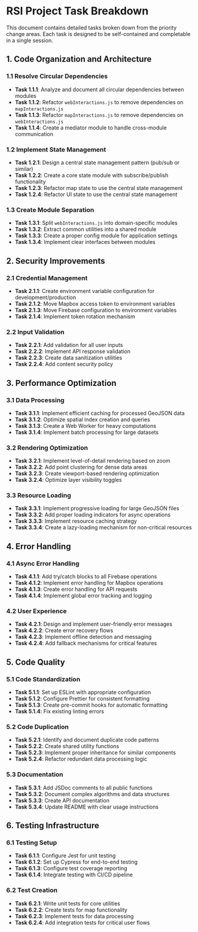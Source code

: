 # RSI Project Task Breakdown

This document contains detailed tasks broken down from the priority change areas. Each task is designed to be self-contained and completable in a single session.

## 1. Code Organization and Architecture

### 1.1 Resolve Circular Dependencies
- **Task 1.1.1**: Analyze and document all circular dependencies between modules
- **Task 1.1.2**: Refactor `webInteractions.js` to remove dependencies on `mapInteractions.js`
- **Task 1.1.3**: Refactor `mapInteractions.js` to remove dependencies on `webInteractions.js`
- **Task 1.1.4**: Create a mediator module to handle cross-module communication

### 1.2 Implement State Management
- **Task 1.2.1**: Design a central state management pattern (pub/sub or similar)
- **Task 1.2.2**: Create a core state module with subscribe/publish functionality
- **Task 1.2.3**: Refactor map state to use the central state management
- **Task 1.2.4**: Refactor UI state to use the central state management

### 1.3 Create Module Separation
- **Task 1.3.1**: Split `webInteractions.js` into domain-specific modules
- **Task 1.3.2**: Extract common utilities into a shared module
- **Task 1.3.3**: Create a proper config module for application settings
- **Task 1.3.4**: Implement clear interfaces between modules

## 2. Security Improvements

### 2.1 Credential Management
- **Task 2.1.1**: Create environment variable configuration for development/production
- **Task 2.1.2**: Move Mapbox access token to environment variables
- **Task 2.1.3**: Move Firebase configuration to environment variables
- **Task 2.1.4**: Implement token rotation mechanism

### 2.2 Input Validation
- **Task 2.2.1**: Add validation for all user inputs
- **Task 2.2.2**: Implement API response validation
- **Task 2.2.3**: Create data sanitization utilities
- **Task 2.2.4**: Add content security policy

## 3. Performance Optimization

### 3.1 Data Processing
- **Task 3.1.1**: Implement efficient caching for processed GeoJSON data
- **Task 3.1.2**: Optimize spatial index creation and queries
- **Task 3.1.3**: Create a Web Worker for heavy computations
- **Task 3.1.4**: Implement batch processing for large datasets

### 3.2 Rendering Optimization
- **Task 3.2.1**: Implement level-of-detail rendering based on zoom
- **Task 3.2.2**: Add point clustering for dense data areas
- **Task 3.2.3**: Create viewport-based rendering optimization
- **Task 3.2.4**: Optimize layer visibility toggles

### 3.3 Resource Loading
- **Task 3.3.1**: Implement progressive loading for large GeoJSON files
- **Task 3.3.2**: Add proper loading indicators for async operations
- **Task 3.3.3**: Implement resource caching strategy
- **Task 3.3.4**: Create a lazy-loading mechanism for non-critical resources

## 4. Error Handling

### 4.1 Async Error Handling
- **Task 4.1.1**: Add try/catch blocks to all Firebase operations
- **Task 4.1.2**: Implement error handling for Mapbox operations
- **Task 4.1.3**: Create error handling for API requests
- **Task 4.1.4**: Implement global error tracking and logging

### 4.2 User Experience
- **Task 4.2.1**: Design and implement user-friendly error messages
- **Task 4.2.2**: Create error recovery flows
- **Task 4.2.3**: Implement offline detection and messaging
- **Task 4.2.4**: Add fallback mechanisms for critical features

## 5. Code Quality

### 5.1 Code Standardization
- **Task 5.1.1**: Set up ESLint with appropriate configuration
- **Task 5.1.2**: Configure Prettier for consistent formatting
- **Task 5.1.3**: Create pre-commit hooks for automatic formatting
- **Task 5.1.4**: Fix existing linting errors

### 5.2 Code Duplication
- **Task 5.2.1**: Identify and document duplicate code patterns
- **Task 5.2.2**: Create shared utility functions
- **Task 5.2.3**: Implement proper inheritance for similar components
- **Task 5.2.4**: Refactor redundant data processing logic

### 5.3 Documentation
- **Task 5.3.1**: Add JSDoc comments to all public functions
- **Task 5.3.2**: Document complex algorithms and data structures
- **Task 5.3.3**: Create API documentation
- **Task 5.3.4**: Update README with clear usage instructions

## 6. Testing Infrastructure

### 6.1 Testing Setup
- **Task 6.1.1**: Configure Jest for unit testing
- **Task 6.1.2**: Set up Cypress for end-to-end testing
- **Task 6.1.3**: Configure test coverage reporting
- **Task 6.1.4**: Integrate testing with CI/CD pipeline

### 6.2 Test Creation
- **Task 6.2.1**: Write unit tests for core utilities
- **Task 6.2.2**: Create tests for map functionality
- **Task 6.2.3**: Implement tests for data processing
- **Task 6.2.4**: Add integration tests for critical user flows 